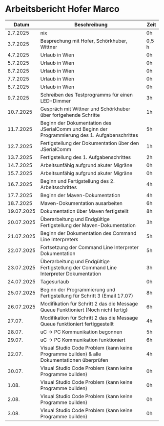 # Arbeitsbericht Hofer Marco

| Datum | Beschreibung | Zeit |
| ---- | ---- | ---- |
| 2.7.2025 | nix | 0h |
| 3.7.2025 | Besprechung mit Hofer, Schörkhuber, Wittner | 0,5 h |
| 4.7.2025 | Urlaub in Wien | 0h
| 5.7.2025 | Urlaub in Wien | 0h|
| 6.7.2025 | Urlaub in Wien | 0h|
| 7.7.2025 | Urlaub in Wien | 0h|
| 8.7.2025 | Urlaub in Wien | 0h|
| 9.7.2025 | Schreiben des Testprogramms für einen LED-Dimmer | 3h |
| 10.7.2025 | Gespräch mit Wittner und Schörkhuber über fortgehende Schritte | 1h |
| 11.7.2025 | Beginn der Dokumentation des JSerialComm und Beginn der Programmierung des 1. Aufgabenschrittes | 5h |
| 12.7.2025 | Fertigstellung der Dokumentation über den JSerialComm | 1h |
| 13.7.2025 | Fertigstellung des 1. Aufgabenschrittes | 2h |
| 14.7.2025 | Arbeitsunfähig aufgrund akuter Migräne | 0h |
| 15.7.2025 | Arbeitsunfähig aufgrund akuter Migräne | 0h |
| 16.7.2025 | Beginn und Fertigstellung des 2. Arbeitsschrittes | 4h |
| 17.7.2025 | Beginn der Maven-Dokumentation | 4h |
| 18.7.2025 | Maven-Dokumentation ausarbeiten | 6h |
| 19.07.2025 | Dokumentation über Maven fertigstellt | 8h |
| 20.07.2025 | Überarbeitung und Endgültige Fertigstellung der Maven-Dokumentation| 3h |
| 21.07.2025 | Beginn der Dokumentation des Command Line Interpreters | 5h |
| 22.07.2025 | Fortsetzung der Command Line Interpreter Dokumentation | 5h |
| 23.07.2025 | Überarbeitung und Endgültige Fertigstellung der Command Line Interpreter Dokumentation | 3h |
| 24.07.2025 | Tagesurlaub | 0h |
| 25.07.2025 | Beginn der Programmierung und Fertigstellung für Schritt 3 (Email 17.07) | 8h |
| 26.07.2025 | Modifikation für Schritt 2 das die Message Queue Funktioniert (Noch nicht fertig) | 6h |
| 27.07. | Modifikation für Schritt 2 das die Message Queue funktioniert fertiggestellt | 4h |
| 28.07. | uC -> PC Kommunikation begonnen | 5h |
| 29.07. | uC -> PC Kommunikation funktioniert | 6h |
| 22.07. | Visual Studio Code Problem (kann keine Programme builden) & alle Dokumentationen überprüfen | 4h |
| 30.07. | Visual Studio Code Problem (kann keine Programme builden) | 0h |
| 1.08.  | Visual Studio Code Problem (kann keine Programme builden) | 0h |
| 2.08.  | Visual Studio Code Problem (kann keine Programme builden) | 0h |
| 3.08.  | Visual Studio Code Problem (kann keine Programme builden) | 0h |
